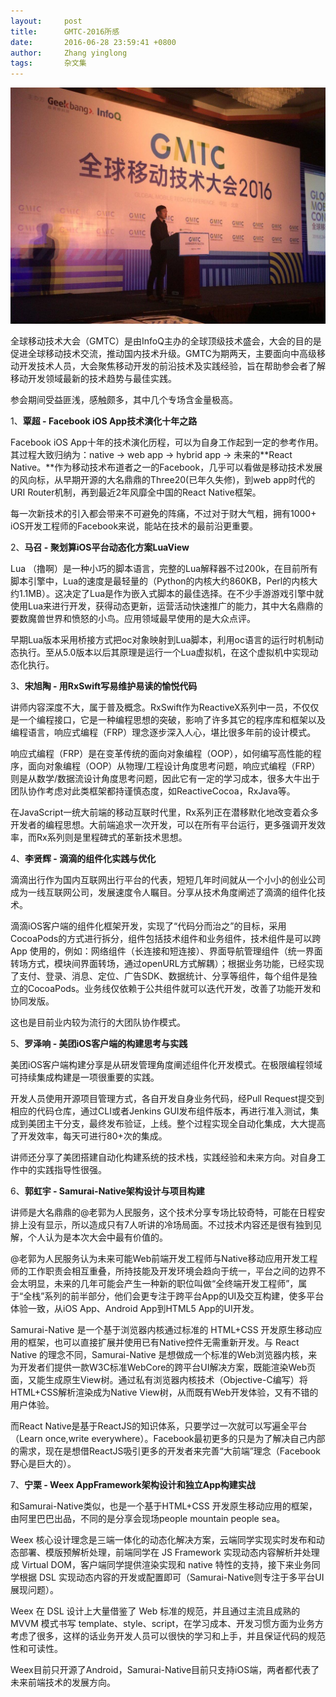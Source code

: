 ```yaml
---
layout:     post
title:      GMTC-2016所感
date:       2016-06-28 23:59:41 +0800
author:     Zhang yinglong
tags:       杂文集
---
```


![](/assets/images/2016/1200910-668030230b5d5421.jpeg)

全球移动技术大会（GMTC）是由InfoQ主办的全球顶级技术盛会，大会的目的是促进全球移动技术交流，推动国内技术升级。GMTC为期两天，主要面向中高级移动开发技术人员，大会聚焦移动开发的前沿技术及实践经验，旨在帮助参会者了解移动开发领域最新的技术趋势与最佳实践。 

​参会期间受益匪浅，感触颇多，其中几个专场含金量极高。  

1、**覃超 - Facebook iOS App技术演化十年之路**

Facebook iOS App十年的技术演化历程，可以为自身工作起到一定的参考作用。其过程大致归纳为：native -> web app -> hybrid app -> 未来的**React Native。**作为移动技术布道者之一的Facebook，几乎可以看做是移动技术发展的风向标，从早期开源的大名鼎鼎的Three20(已年久失修)，到web app时代的URI Router机制，再到最近2年风靡全中国的React Native框架。

每一次新技术的引入都会带来不可避免的阵痛，不过对于财大气粗，拥有1000+ iOS开发工程师的Facebook来说，能站在技术的最前沿更重要。

2、**马召 - 聚划算iOS平台动态化方案LuaView**

Lua （撸啊）是一种小巧的脚本语言，完整的Lua解释器不过200k，在目前所有脚本引擎中，Lua的速度是最轻量的（Python的内核大约860KB，Perl的内核大约1.1MB）。这决定了Lua是作为嵌入式脚本的最佳选择。在不少手游游戏引擎中就使用Lua来进行开发，获得动态更新，运营活动快速推广的能力，其中大名鼎鼎的要数魔兽世界和愤怒的小鸟。应用领域最早使用的是大众点评。

早期Lua版本采用桥接方式把oc对象映射到Lua脚本，利用oc语言的运行时机制动态执行。至从5.0版本以后其原理是运行一个Lua虚拟机，在这个虚拟机中实现动态化执行。

3、**宋旭陶 - 用RxSwift写易维护易读的愉悦代码**

讲师内容深度不大，属于普及概念。RxSwift作为ReactiveX系列中一员，不仅仅是一个编程接口，它是一种编程思想的突破，影响了许多其它的程序库和框架以及编程语言，响应式编程（FRP）理念逐步深入人心，堪比很多年前的设计模式。

响应式编程（FRP）是在变革传统的面向对象编程（OOP），如何编写高性能的程序，面向对象编程（OOP）从物理/工程设计角度思考问题，响应式编程（FRP）则是从数学/数据流设计角度思考问题，因此它有一定的学习成本，很多大牛出于团队协作考虑对此类框架都持谨慎态度，如ReactiveCocoa，RxJava等。

在JavaScript一统大前端的移动互联时代里，Rx系列正在潜移默化地改变着众多开发者的编程思想。大前端追求一次开发，可以在所有平台运行，更多强调开发效率，而Rx系列则是里程碑式的革新技术思想。

4、**李贤辉 - 滴滴的组件化实践与优化**

滴滴出行作为国内互联网出行平台的代表，短短几年时间就从一个小小的创业公司成为一线互联网公司，发展速度令人瞩目。分享从技术角度阐述了滴滴的组件化技术。

滴滴iOS客户端的组件化框架开发，实现了“代码分而治之”的目标，采用CocoaPods的方式进行拆分，组件包括技术组件和业务组件，技术组件是可以跨 App 使用的，例如：网络组件（长连接和短连接）、界面导航管理组件（统一界面转场方式，模块间界面转场，通过openURL方式解耦）；根据业务功能，已经实现了支付、登录、消息、定位、广告SDK、数据统计、分享等组件，每个组件是独立的CocoaPods。业务线仅依赖于公共组件就可以迭代开发，改善了功能开发和协同发版。

这也是目前业内较为流行的大团队协作模式。

5、**罗泽响 - 美团iOS客户端的构建思考与实践**

美团iOS客户端构建分享是从研发管理角度阐述组件化开发模式。在极限编程领域可持续集成构建是一项很重要的实践。

开发人员使用开源项目管理方式，各自开发自身业务代码，经Pull Request提交到相应的代码仓库，通过CLI或者Jenkins GUI发布组件版本，再进行准入测试，集成到美团主干分支，最终发布验证，上线。整个过程实现全自动化集成，大大提高了开发效率，每天可进行80+次的集成。

讲师还分享了美团搭建自动化构建系统的技术栈，实践经验和未来方向。对自身工作中的实践指导性很强。

6、**郭虹宇 - Samurai-Native架构设计与项目构建**

讲师是大名鼎鼎的@老郭为人民服务，这个技术分享专场比较奇特，可能在日程安排上没有显示，所以造成只有7人听讲的冷场局面。不过技术内容还是很有独到见解，个人认为是本次大会中最有价值的。

@老郭为人民服务认为未来可能Web前端开发工程师与Native移动应用开发工程师的工作职责会相互重叠，所持技能及开发环境会趋向于统一，平台之间的边界不会太明显，未来的几年可能会产生一种新的职位叫做“全终端开发工程师”，属于“全栈”系列的前半部分，他们会更专注于跨平台App的UI及交互构建，使多平台体验一致，从iOS App、Android App到HTML5 App的UI开发。

Samurai-Native 是一个基于浏览器内核通过标准的 HTML+CSS 开发原生移动应用的框架，也可以直接扩展并使用已有Native控件无需重新开发。与 React Native 的理念不同，Samurai-Native 是想做成一个标准的Web浏览器内核，来为开发者们提供一款W3C标准WebCore的跨平台UI解决方案，既能渲染Web页面，又能生成原生View树。通过私有浏览器内核技术（Objective-C编写）将HTML+CSS解析渲染成为Native View树，从而既有Web开发体验，又有不错的用户体验。

而React Native是基于ReactJS的知识体系，只要学过一次就可以写遍全平台（Learn once,write everywhere）。Facebook最初更多的只是为了解决自己内部的需求，现在是想借ReactJS吸引更多的开发者来完善“大前端”理念（Facebook野心是巨大的）。

7、**宁栗 - Weex AppFramework架构设计和独立App构建实战**

和Samurai-Native类似，也是一个基于HTML+CSS 开发原生移动应用的框架，由阿里巴巴出品，不同的是分享会现场people mountain people sea。

Weex 核心设计理念是三端一体化的动态化解决方案，云端同学实现实时发布和动态部署、模版预解析处理，前端同学在 JS Framework 实现动态内容解析并处理成 Virtual DOM，客户端同学提供渲染实现和 native 特性的支持，接下来业务同学根据 DSL 实现动态内容的开发或配置即可（Samurai-Native则专注于多平台UI展现问题）。

Weex 在 DSL 设计上大量借鉴了 Web 标准的规范，并且通过主流且成熟的 MVVM 模式书写 template、style、script，在学习成本、开发习惯方面为业务方考虑了很多，这样的话业务开发人员可以很快的学习和上手，并且保证代码的规范性和可读性。

Weex目前只开源了Android，Samurai-Native目前只支持iOS端，两者都代表了未来前端技术的发展方向。
